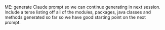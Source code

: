 ME: generate Claude prompt so we can continue generating in next session. Include a terse listing off all of the modules, packages, java classes and methods generated so far so we have good starting point on the next prompt.